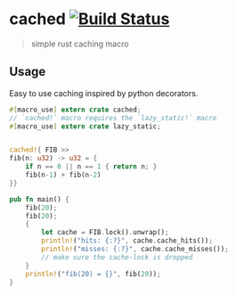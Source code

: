 # cached [![Build Status](https://travis-ci.org/jaemk/cached.svg?branch=master)](https://travis-ci.org/jaemk/cached)

> simple rust caching macro

## Usage

Easy to use caching inspired by python decorators.

```rust
#[macro_use] extern crate cached;
// `cached!` macro requires the `lazy_static!` macro
#[macro_use] extern crate lazy_static;


cached!{ FIB >>
fib(n: u32) -> u32 = {
    if n == 0 || n == 1 { return n; }
    fib(n-1) + fib(n-2)
}}

pub fn main() {
    fib(20);
    fib(20);
    {
        let cache = FIB.lock().unwrap();
        println!("hits: {:?}", cache.cache_hits());
        println!("misses: {:?}", cache.cache_misses());
        // make sure the cache-lock is dropped
    }
    println!("fib(20) = {}", fib(20));
}
```

